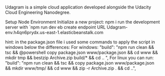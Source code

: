 Udagram is a simple cloud application developed alongside the Udacity Cloud Engineering Nanodegree.

Setup Node Environment
Initialize a new project: npm i
run the development server with `npm run dev
eb create
endpoint URL Udagram-env.h4qn6prydx.us-east-1.elasticbeanstalk.com

hint: in the package.json file i used some commands to apply the script in windows below the differences: For windows: "build": "npm run clean && tsc && @powershell copy package.json www/package.json && cd www && mkdir tmp && bestzip Archive.zip build/* && cd .. ", For linux you can run: "build": "npm run clean && tsc && copy package.json www/package.json && mkdir www/tmp/ && cd www && zip -r Archive.zip . && cd ..",
